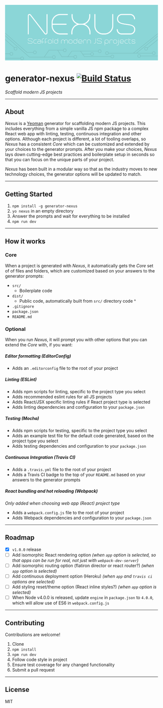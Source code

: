 ![Nexus Logo](nexus.png)

# generator-nexus [![Build Status](https://travis-ci.org/trevordmiller/generator-nexus.svg?branch=master)](https://travis-ci.org/trevordmiller/generator-nexus)

_Scaffold modern JS projects_

---

## About

_Nexus_ is a [Yeoman](http://yeoman.io) generator for scaffolding modern JS projects. This includes everything from a simple vanilla JS npm package to a complex React web app with linting, testing, continuous integration and other options. Although each project is different, a lot of tooling overlaps, so _Nexus_ has a consistent _Core_ which can be customized and extended by your choices to the generator prompts. After you make your choices, _Nexus_ lays down cutting-edge best practices and boilerplate setup in seconds so that you can focus on the unique parts of your project.

_Nexus_ has been built in a modular way so that as the industry moves to new technology choices, the generator options will be updated to match.

---

## Getting Started

1. `npm install -g generator-nexus`
1. `yo nexus` in an empty directory
1. Answer the prompts and wait for everything to be installed
1. `npm run dev`

---

## How it works

### Core

When a project is generated with _Nexus_, it automatically gets the _Core_ set of of files and folders, which are customized based on your answers to the generator prompts:

- `src/`
  - Boilerplate code
- `dist/`
  - Public code, automatically built from `src/` directory code ^
- `.gitignore`
- `package.json`
- `README.md`

### Optional

When you run _Nexus_, it will prompt you with other options that you can extend the _Core_ with, if you want:

##### Editor formatting (EditorConfig)

- Adds an `.editorconfig` file to the root of your project

##### Linting (ESLint)

- Adds npm scripts for linting, specific to the project type you select
- Adds recommended eslint rules for all JS projects
- Adds React/JSX specific linting rules if React project type is selected
- Adds linting dependencies and configuration to your `package.json`

##### Testing (Mocha)

- Adds npm scripts for testing, specific to the project type you select
- Adds an example test file for the default code generated, based on the project type you select
- Adds testing dependencies and configuration to your `package.json`

##### Continuous Integration (Travis CI)

- Adds a `.travis.yml` file to the root of your project
- Adds a Travis CI badge to the top of your `README.md` based on your answers to the generator prompts

##### React bundling and hot reloading (Webpack)

_Only added when choosing web app (React) project type_

- Adds a `webpack.config.js` file to the root of your project
- Adds Webpack dependencies and configuration to your `package.json`

---

## Roadmap

- [x] `v1.0.0` release
- [ ] Add isomorphic React rendering option _(when `app` option is selected, so that apps can be run for real, not just with `webpack-dev-server`)_
- [ ] Add isomorphic routing option (flatiron director or react router?) _(when `app` option is selected)_
- [ ] Add continuous deployment option (Heroku) _(when `app` and `travis ci` options are selected)_
- [ ] Add styling reset/theme option (React inline styles?) _(when `app` option is selected)_
- [ ] When Node v4.0.0 is released, update `engine` in `package.json` to `4.0.0`, which will allow use of ES6 in `webpack.config.js`

---

## Contributing

Contributions are welcome!

1. Clone
1. `npm install`
1. `npm run dev`
1. Follow code style in project
1. Ensure test coverage for any changed functionality
1. Submit a pull request

---

## License

MIT
